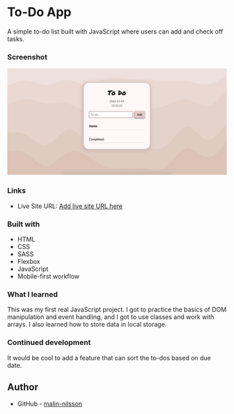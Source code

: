 # To-Do App

A simple to-do list built with JavaScript where users can add and check off tasks.

### Screenshot

![](assets/screenshot.jpg)

### Links

- Live Site URL: [Add live site URL here](https://your-live-site-url.com)

### Built with

- HTML
- CSS 
- SASS
- Flexbox
- JavaScript
- Mobile-first workflow

### What I learned
This was my first real JavaScript project. I got to practice the basics of DOM manipulation and event handling, and I got to use classes and work with arrays. I also learned how to store data in local storage.

### Continued development
It would be cool to add a feature that can sort the to-dos based on due date.

## Author

- GitHub - [malin-nilsson](https://github.com/malin-nilsson)
